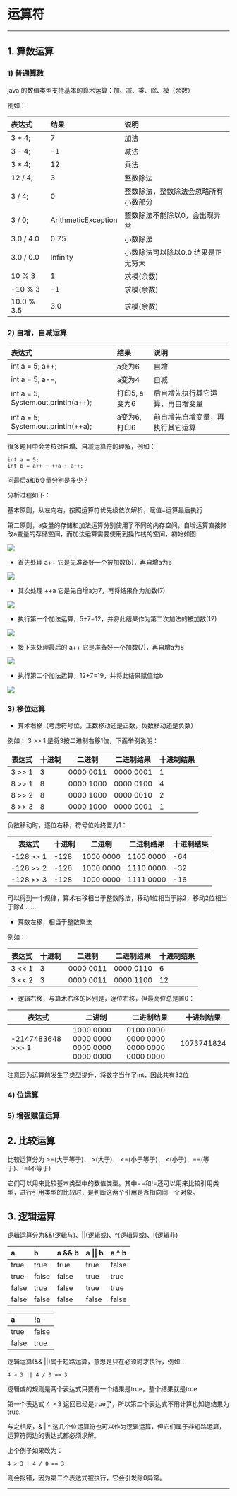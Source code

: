 # 运算符

---

## 1. 算数运算

### 1) 普通算数

java 的数值类型支持基本的算术运算：加、减、乘、除、模（余数）

例如：

| 表达式 | 结果 | 说明 |
| :--- | :--- | :--- |
| 3 + 4; | 7 | 加法 |
| 3 - 4; | -1 | 减法 |
| 3 \* 4; | 12 | 乘法 |
| 12 / 4; | 3 | 整数除法 |
| 3 / 4; | 0 | 整数除法，整数除法会忽略所有小数部分 |
| 3 / 0; | ArithmeticException | 整数除法不能除以0，会出现异常 |
| 3.0 / 4.0 | 0.75 | 小数除法 |
| 3.0 / 0.0 | Infinity | 小数除法可以除以0.0 结果是正无穷大 |
| 10 % 3 | 1 | 求模\(余数\) |
| -10 % 3 | -1 | 求模\(余数\) |
| 10.0 % 3.5 | 3.0 | 求模\(余数\) |

### 2) 自增，自减运算

| 表达式 | 结果 | 说明 |
| :--- | :--- | :--- |
| int a = 5; a++; | a变为6 | 自增 |
| int a = 5; a--; | a变为4 | 自减 |
| int a = 5; System.out.println\(a++\); | 打印5, a变为6 | 后自增先执行其它运算，再自增变量 |
| int a = 5; System.out.println\(++a\); | a变为6, 打印6 | 前自增先自增变量，再执行其它运算 |

很多题目中会考核对自增、自减运算符的理解，例如：

```
int a = 5;
int b = a++ + ++a + a++;
```

问最后a和b变量分别是多少？

分析过程如下：

基本原则，从左向右，按照运算符优先级依次解析，赋值=运算最后执行

第二原则，a变量的存储和加法运算分别使用了不同的内存空间，自增运算直接修改a变量的存储空间，而加法运算需要使用到操作栈的空间，初始如图:

![](/chapter_01/3_1.png)

* 首先处理 a++ 它是先准备好一个被加数\(5\)，再自增a为6

![](/chapter_01/3_2.png)

* 其次处理 ++a 它是先自增a为7，再将结果作为加数\(7\)

![](/chapter_01/3_3.png)

* 执行第一个加法运算，5+7=12，并将此结果作为第二次加法的被加数\(12\)

![](/chapter_01/3_4.png)

* 接下来处理最后的 a++ 它是准备好一个加数\(7\)，再自增a为8

![](/chapter_01/3_5.png)

* 执行第二个加法运算，12+7=19，并将此结果赋值给b

![](/chapter_01/3_6.png)

### 3) 移位运算

* 算术右移（考虑符号位，正数移动还是正数，负数移动还是负数）

例如： 3 >> 1 是将3按二进制右移1位，下面举例说明：

| 表达式 | 十进制 | 二进制 | 二进制结果 | 十进制结果 |
| --- | --- | --- | --- | --- |
| 3 >> 1 | 3 | 0000 0011 | 0000 0001 | 1 |
| 8 >> 1 | 8 | 0000 1000 | 0000 0100 | 4 |
| 8 >> 2 | 8 | 0000 1000 | 0000 0010 | 2 |
| 8 >> 3 | 8 | 0000 1000 | 0000 0001 | 1 |

负数移动时，逐位右移，符号位始终置为1：

| 表达式 | 十进制 | 二进制 | 二进制结果 | 十进制结果 |
| --- | --- | --- | --- | --- |
| -128 >> 1 | -128 | 1000 0000 | 1100 0000 | -64 |
| -128 >> 2 | -128 | 1000 0000 | 1110 0000 | -32 |
| -128 >> 3 | -128 | 1000 0000 | 1111 0000 | -16 |

可以得到一个规律，算术右移相当于整数除法，移动1位相当于除2，移动2位相当于除4 ……

* 算数左移，相当于整数乘法

例如：

| 表达式 | 十进制 | 二进制 | 二进制结果 | 十进制结果 |
| --- | --- | --- | --- | --- |
| 3 << 1 | 3 | 0000 0011 | 0000 0110 | 6 |
| 3 << 2 | 3 | 0000 0011 | 0000 1100 | 12 |

* 逻辑右移，与算术右移的区别是，逐位右移，但最高位总是置0：

| 表达式 | 二进制 | 二进制结果 | 十进制结果 |
| --- |  --- | --- | --- |
| -2147483648 >>> 1 | 1000 0000 0000 0000 0000 0000 0000 0000 | 0100 0000 0000 0000 0000 0000 0000 0000 | 1073741824 |

注意因为运算前发生了类型提升，将数字当作了int，因此共有32位


### 4) 位运算

### 5) 增强赋值运算

## 2. 比较运算

比较运算分为 >=(大于等于)、 >(大于)、 <=(小于等于)、 <(小于)、==(等于)、!=(不等于)

它们可以用来比较基本类型中的数值类型。其中==和!=还可以用来比较引用类型，进行引用类型的比较时，是判断这两个引用是否指向同一个对象。

## 3. 逻辑运算

逻辑运算分为&&(逻辑与)、||(逻辑或)、^(逻辑异或)、!(逻辑非)

| a | b | a && b | a \|\| b | a ^ b |
| :--- | :--- | :--- | :--- | :--- |
| true | true | true | true | false |
| true | false | false | true | true|
| false | true | false | true | true|
| false | false | false | false | false |

| a | !a |
| :--- | :--- |
| true | false |
| false | true |

逻辑运算(&& ||)属于短路运算，意思是只在必须时才执行，例如：
```
4 > 3 || 4 / 0 == 3
```
逻辑或的规则是两个表达式只要有一个结果是true，整个结果就是true

第一个表达式 4 > 3 返回已经是true了，所以第二个表达式不用计算也知道结果为true. 

与之相反，& | ^ 这几个位运算符也可以作为逻辑运算，但它们属于非短路运算，运算符两边的表达式都必须求解。

上个例子如果改为：
```
4 > 3 | 4 / 0 == 3
```
则会报错，因为第二个表达式被执行，它会引发除0异常。

---




